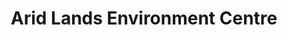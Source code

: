 ---
layout: project
title: Arid Lands Environment Centre
name_for_thumbnail: Arid Lands<br>Environment<br>Centre
client: Arid Lands Environment Centre
thumbnail_image: /uploads/site-image-arid-lands-environment-centre.jpg
header_image: /uploads/site-image-arid-lands-environment-centre.jpg
platforms: [NationBuilder, Aware]
year: 2016
roles: Frontend & backend development
web:
  launch_url: https://www.alec.org.au/
  images:
    - /uploads/site-web-arid-lands-environment-centre.png
type: Campaigning Platform
category: Development for Code Nation Australia
tags: [Campaign Platform, Theme Dark]
type_slug: project
order: 6
---